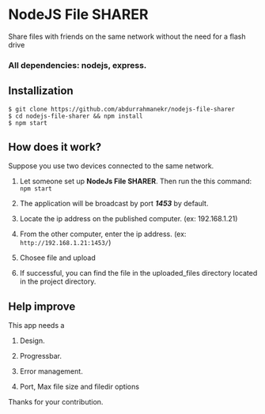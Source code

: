 # NodeJS File SHARER

Share files with friends on the same network without the need for a flash drive

### All dependencies: nodejs, express.

## Installization

```
$ git clone https://github.com/abdurrahmanekr/nodejs-file-sharer
$ cd nodejs-file-sharer && npm install
$ npm start
```

## How does it work?

Suppose you use two devices connected to the same network.

1. Let someone set up **NodeJs File SHARER**. Then run the this command: `npm start`

2. The application will be broadcast by port ***1453*** by default.

3. Locate the ip address on the published computer. (ex: 192.168.1.21)

4. From the other computer, enter the ip address. (ex: `http://192.168.1.21:1453/`)

5. Chosee file and upload

6. If successful, you can find the file in the uploaded_files directory located in the project directory.

## Help improve

This app needs a

1. Design.
 
2. Progressbar.

3. Error management.

4. Port, Max file size and filedir options 

Thanks for your contribution.
